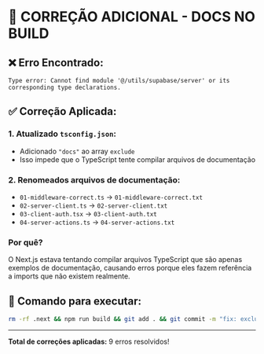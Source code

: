 # 🔧 CORREÇÃO ADICIONAL - DOCS NO BUILD

## ❌ Erro Encontrado:
```
Type error: Cannot find module '@/utils/supabase/server' or its corresponding type declarations.
```

## ✅ Correção Aplicada:

### 1. Atualizado `tsconfig.json`:
- Adicionado `"docs"` ao array `exclude`
- Isso impede que o TypeScript tente compilar arquivos de documentação

### 2. Renomeados arquivos de documentação:
- `01-middleware-correct.ts` → `01-middleware-correct.txt`
- `02-server-client.ts` → `02-server-client.txt`
- `03-client-auth.tsx` → `03-client-auth.txt`
- `04-server-actions.ts` → `04-server-actions.txt`

### Por quê?
O Next.js estava tentando compilar arquivos TypeScript que são apenas exemplos de documentação, causando erros porque eles fazem referência a imports que não existem realmente.

## 🚀 Comando para executar:

```bash
rm -rf .next && npm run build && git add . && git commit -m "fix: excluir pasta docs do build TypeScript" && git push
```

---

**Total de correções aplicadas:** 9 erros resolvidos!
